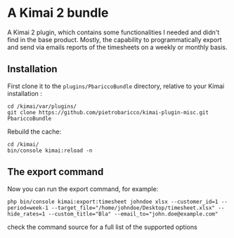 # A Kimai 2 bundle

A Kimai 2 plugin, which contains some functionalities I needed and didn't find in the base product.
Mostly, the capability to programmatically export and send via emails reports of the timesheets on a weekly or monthly basis.

## Installation

First clone it to the `plugins/PbariccoBundle` directory, relative to your Kimai installation :
```
cd /kimai/var/plugins/
git clone https://github.com/pietrobaricco/kimai-plugin-misc.git PbariccoBundle
```

Rebuild the cache:
```
cd /kimai/
bin/console kimai:reload -n
```

## The export command

Now you can run the export command, for example:

```
php bin/console kimai:export:timesheet johndoe xlsx --customer_id=1 --period=week-1 --target_file="/home/johndoe/Desktop/timesheet.xlsx" --hide_rates=1 --custom_title="Bla" --email_to="john.doe@example.com"
```

check the command source for a full list of the supported options